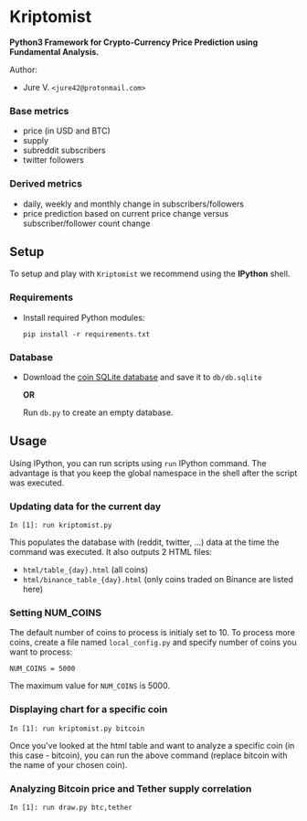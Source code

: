 # Kriptomist
**Python3 Framework for Crypto-Currency Price Prediction using Fundamental Analysis.**

Author:
- Jure V. `<jure42@protonmail.com>`

### Base metrics
- price (in USD and BTC)
- supply
- subreddit subscribers
- twitter followers

### Derived metrics
- daily, weekly and monthly change in subscribers/followers
- price prediction based on current price change versus subscriber/follower count change


## Setup
To setup and play with `Kriptomist` we recommend using the **IPython** shell.

### Requirements
- Install required Python modules:

      pip install -r requirements.txt

### Database
- Download the [coin SQLite database](https://bit.ly/31fv8CX) and save it to `db/db.sqlite`
  
  **OR**
  
  Run `db.py` to create an empty database.
  
## Usage
Using IPython, you can run scripts using `run` IPython command. The advantage is that you keep the global namespace in the shell after the script was executed.

### Updating data for the current day
    In [1]: run kriptomist.py

This populates the database with (reddit, twitter, ...) data at the time the command was executed.
It also outputs 2 HTML files: 
- `html/table_{day}.html` (all coins)
- `html/binance_table_{day}.html` (only coins traded on Binance are listed here)

### Setting NUM_COINS
The default number of coins to process is initialy set to 10. To process more coins, create a file named `local_config.py` and specify number of coins you want to process:

    NUM_COINS = 5000

The maximum value for `NUM_COINS` is 5000.

### Displaying chart for a specific coin
    In [1]: run kriptomist.py bitcoin

Once you've looked at the html table and want to analyze a specific coin (in this case - bitcoin), you can run the above command (replace bitcoin with the name of your chosen coin).

### Analyzing Bitcoin price and Tether supply correlation
    In [1]: run draw.py btc,tether

